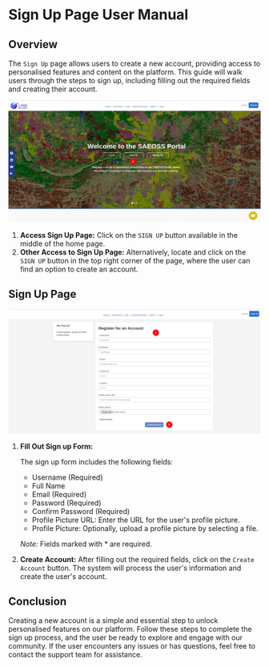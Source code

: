 # Sign Up Page User Manual

## Overview

The `Sign Up` page allows users to create a new account, providing access to personalised features and content on the platform. This guide will walk users through the steps to sign up, including filling out the required fields and creating their account.

![sign up](./img/signup-1.png)

1. **Access Sign Up Page:** Click on the `SIGN UP` button available in the middle of the home page. 
2. **Other Access to Sign Up Page:** Alternatively, locate and click on the `SIGN UP` button in the top right corner of the page, where the user can find an option to create an account.

## Sign Up Page

![sign up page](./img/signup-2.png)

1. **Fill Out Sign up Form:**

    The sign up form includes the following fields:
    - Username (Required)
    - Full Name
    - Email (Required)
    - Password (Required)
    - Confirm Password (Required)
    - Profile Picture URL: Enter the URL for the user's profile picture.
    - Profile Picture: Optionally, upload a profile picture by selecting a file.

    *Note:* Fields marked with * are required.

2. **Create Account:** After filling out the required fields, click on the `Create Account` button.
The system will process the user's information and create the user's account.

## Conclusion

Creating a new account is a simple and essential step to unlock personalised features on our platform. Follow these steps to complete the sign up process, and the user be ready to explore and engage with our community. If the user encounters any issues or has questions, feel free to contact the support team for assistance.

